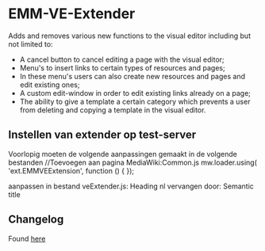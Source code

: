 # EMM-VE-Extender

Adds and removes various new functions to the visual editor including 
but not limited to:

* A cancel button to cancel editing a page with the visual editor;
* Menu's to insert links to certain types of resources and pages;
* In these menu's users can also create new resources and pages and edit existing ones;
* A custom edit-window in order to edit existing links already on a page;
* The ability to give a template a certain category which prevents a user from deleting and copying a template in the visual editor.


## Instellen van extender op test-server

Voorlopig moeten de volgende aanpassingen gemaakt in de volgende bestanden
//Toevoegen aan pagina MediaWiki:Common.js
mw.loader.using( 'ext.EMMVEExtension', function () {
});

aanpassen in bestand veExtender.js:
Heading nl vervangen door: Semantic title

## Changelog

Found [here](https://bitbucket.org/expertisemanagement/emm-ve-extender/src/5c48a88ad1d8c74a26ae4b37ea3c23bffbc2ea35/ChangeLog.md?at=master&fileviewer=file-view-default)